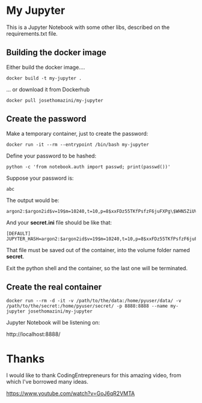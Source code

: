 # My Jupyter

This is a Jupyter Notebook with some other libs, described on the requirements.txt file.

## Building the docker image

Either build the docker image....

```
docker build -t my-jupyter .
```

... or download it from Dockerhub

```
docker pull josethomazini/my-jupyter
```

## Create the password

Make a temporary container, just to create the password:

```
docker run -it --rm --entrypoint /bin/bash my-jupyter
```

Define your password to be hashed:

```
python -c 'from notebook.auth import passwd; print(passwd())'
```

Suppose your password is:

```
abc
```

The output would be:

```
argon2:$argon2id$v=19$m=10240,t=10,p=8$xxFDz55TKfPsfzF6juFXPg\$WHN5ZiUVw7xj2doX9RS/IA
```

And your **secret.ini** file should be like that:

```
[DEFAULT]
JUPYTER_HASH=argon2:$argon2id$v=19$m=10240,t=10,p=8$xxFDz55TKfPsfzF6juFXPg\$WHN5ZiUVw7xj2doX9RS/IA
```

That file must be saved out of the container, into the volume folder named **secret**.

Exit the python shell and the container, so the last one will be terminated.

## Create the real container

```
docker run --rm -d -it -v /path/to/the/data:/home/pyuser/data/ -v /path/to/the/secret:/home/pyuser/secret/ -p 8888:8888 --name my-jupyter josethomazini/my-jupyter
```

Jupyter Notebook will be listening on:

http://localhost:8888/

# Thanks

I would like to thank CodingEntrepreneurs for this amazing video, from which I've borrowed many ideas.

https://www.youtube.com/watch?v=GoJ6qR2VMTA
